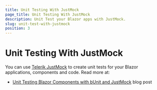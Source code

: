 ```yaml
---
title: Unit Testing With JustMock
page_title: Unit Testing With JustMock
description: Unit Test your Blazor apps with JustMock.
slug: unit-test-with-justmock
position: 3
---
```


# Unit Testing With JustMock

You can use [Telerik JustMock](https://www.telerik.com/products/mocking.aspx) to create unit tests for your Blazor applications, components and code. Read more at:

* [Unit Testing Blazor Components with bUnit and JustMock](https://www.telerik.com/blogs/unit-testing-blazor-components-bunit-justmock) blog post